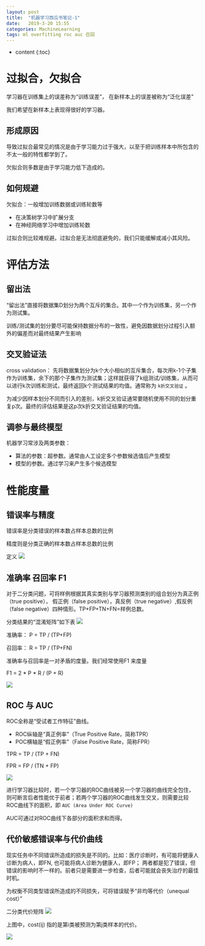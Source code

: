 ```yaml
---
layout: post
title:  "机器学习西瓜书笔记-1"
date:   2019-3-20 15:55
categories: MachineLearning
tags: ml overfitting roc auc 召回
---
```


* content
{:toc}

# 过拟合，欠拟合
学习器在训练集上的误差称为“训练误差”， 在新样本上的误差被称为“泛化误差”

我们希望在新样本上表现得很好的学习器。

## 形成原因
导致过拟合最常见的情况是由于学习能力过于强大，以至于把训练样本中所包含的不太一般的特性都学到了。

欠拟合则多数是由于学习能力低下造成的。

## 如何规避

欠拟合：一般增加训练数据或训练轮数等
- 在决策树学习中扩展分支
- 在神经网络学习中增加训练轮数

过拟合则比较难规避。过拟合是无法彻底避免的，我们只能缓解或减小其风险。

# 评估方法
## 留出法
“留出法”直接将数据集D划分为两个互斥的集合。其中一个作为训练集，另一个作为测试集。

训练/测试集的划分要尽可能保持数据分布的一致性，避免因数据划分过程引入额外的偏差而对最终结果产生影响

## 交叉验证法
cross validation： 先将数据集划分为k个大小相似的互斥集合，每次用k-1个子集作为训练集，余下的那个子集作为测试集；这样就获得了k组测试/训练集，从而可以进行k次训练和测试，最终返回k个测试结果的均值。通常称为 `k折交叉验证` 。

为减少因样本划分不同而引入的差别，k折交叉验证通常要随机使用不同的划分重复p次。最终的评估结果是这p次k折交叉验证结果的均值。

## 调参与最终模型
机器学习常涉及两类参数：
- 算法的参数：超参数。通常由人工设定多个参数候选值后产生模型
- 模型的参数。通过学习来产生多个候选模型


# 性能度量
## 错误率与精度
错误率是分类错误的样本数占样本总数的比例

精度则是分类正确的样本数占样本总数的比例

定义
![](https://github.com/felix0913/felix0913.github.io/blob/master/_pic/precision-1.jpg?raw=true)

## 准确率 召回率 F1
对于二分类问题，可将样例根据其真实类别与学习器预测类别的组合划分为真正例（true positive）， 假正例（false positive），真反例（true negative）,假反例（false negative）四种情形。TP+FP+TN+FN=样例总数。

分类结果的“混淆矩阵”如下表
![](https://github.com/felix0913/felix0913.github.io/blob/master/_pic/confusion-matrix.jpg?raw=true)

准确率： P = TP / (TP+FP)

召回率： R = TP / (TP+FN)

准确率与召回率是一对矛盾的度量。我们经常使用F1 来度量

F1 = 2 * P * R / (P + R)

![](https://github.com/felix0913/felix0913.github.io/blob/master/_pic/f-beta.jpg?raw=true)

## ROC 与 AUC
ROC全称是“受试者工作特征”曲线。
- ROC纵轴是“真正例率”（True Positive Rate，简称TPR）
- POC横轴是“假正例率”（False Positive Rate，简称FPR）

TPR = TP / (TP + FN)

FPR = FP / (TN + FP)

![](https://github.com/felix0913/felix0913.github.io/blob/master/_pic/roc-1.jpg?raw=true)

进行学习器比较时，若一个学习器的ROC曲线被另一个学习器的曲线完全包住，则可断言后者性能优于前者；若两个学习器的ROC曲线发生交叉，则需要比较ROC曲线下的面积，即 `AUC (Area Under ROC Curve)`

AUC可通过对ROC曲线下各部分的面积求和而得。

## 代价敏感错误率与代价曲线
现实任务中不同错误所造成的损失是不同的。比如：医疗诊断时，有可能将健康人诊断为病人，即FN, 也可能将病人诊断为健康人，即FP； 两者都是犯了错误，但错误的影响时不一样的。前者只是需要进一步检查，后者可能就会丧失治疗的最佳时机。

为权衡不同类型错误所造成的不同损失，可将错误赋予“非均等代价（unequal cost）”

二分类代价矩阵
![](https://github.com/felix0913/felix0913.github.io/blob/master/_pic/cost-matrix.jpg?raw=true)

上图中，cost(ij) 指的是第i类被预测为第j类样本的代价。

![](https://github.com/felix0913/felix0913.github.io/blob/master/_pic/cost-sensitive.jpg?raw=true)
